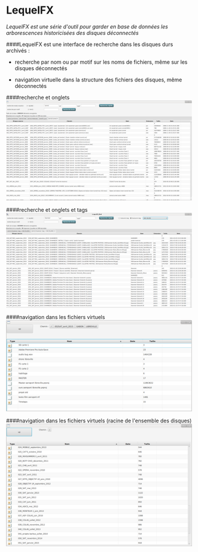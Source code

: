 # LequelFX
*LequelFX est une série d'outil pour garder en base de données les arborescences historicisées des disques déconnectés*

####LequelFX est une interface de recherche dans les disques durs archivés :

- recherche par nom ou par motif sur les noms de fichiers, même sur les disques déconnectés

- navigation virtuelle dans la structure des fichiers des disques, même déconnectés


####recherche et onglets
![recherche et onglets](lequelFX_1.png)

####recherche et onglets et tags
![recherche et onglets et tags](lequelFX_5.png)

####navigation dans les fichiers virtuels
![navigation fichiers virtuels](lequelFX_2.png)

####navigation dans les fichiers virtuels (racine de l'ensemble des disques)
![navigation fichiers virtuels](lequelFX_3.png)
